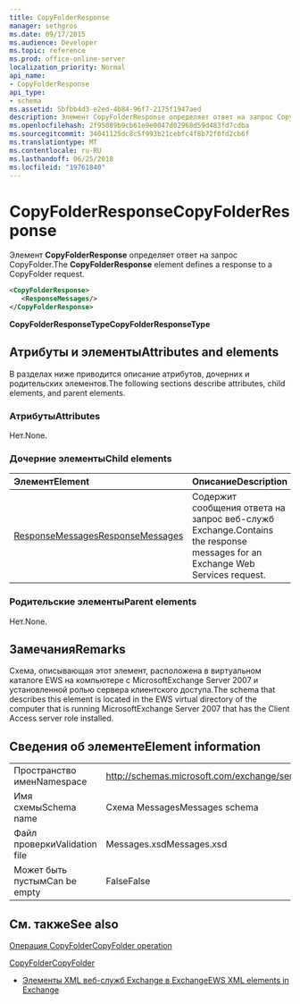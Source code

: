 ```yaml
---
title: CopyFolderResponse
manager: sethgros
ms.date: 09/17/2015
ms.audience: Developer
ms.topic: reference
ms.prod: office-online-server
localization_priority: Normal
api_name:
- CopyFolderResponse
api_type:
- schema
ms.assetid: 5bfbb4d3-e2ed-4b84-96f7-2175f1947aed
description: Элемент CopyFolderResponse определяет ответ на запрос CopyFolder.
ms.openlocfilehash: 2f95089b9cb61e9e0047d02968d59d483fd7cdba
ms.sourcegitcommit: 34041125dc8c5f993b21cebfc4f8b72f0fd2cb6f
ms.translationtype: MT
ms.contentlocale: ru-RU
ms.lasthandoff: 06/25/2018
ms.locfileid: "19761840"
---
```

# <a name="copyfolderresponse"></a><span data-ttu-id="3ae3b-103">CopyFolderResponse</span><span class="sxs-lookup"><span data-stu-id="3ae3b-103">CopyFolderResponse</span></span>

<span data-ttu-id="3ae3b-104">Элемент **CopyFolderResponse** определяет ответ на запрос CopyFolder.</span><span class="sxs-lookup"><span data-stu-id="3ae3b-104">The **CopyFolderResponse** element defines a response to a CopyFolder request.</span></span> 
  
```xml
<CopyFolderResponse>
   <ResponseMessages/>
</CopyFolderResponse>
```

 <span data-ttu-id="3ae3b-105">**CopyFolderResponseType**</span><span class="sxs-lookup"><span data-stu-id="3ae3b-105">**CopyFolderResponseType**</span></span>
## <a name="attributes-and-elements"></a><span data-ttu-id="3ae3b-106">Атрибуты и элементы</span><span class="sxs-lookup"><span data-stu-id="3ae3b-106">Attributes and elements</span></span>

<span data-ttu-id="3ae3b-107">В разделах ниже приводится описание атрибутов, дочерних и родительских элементов.</span><span class="sxs-lookup"><span data-stu-id="3ae3b-107">The following sections describe attributes, child elements, and parent elements.</span></span>
  
### <a name="attributes"></a><span data-ttu-id="3ae3b-108">Атрибуты</span><span class="sxs-lookup"><span data-stu-id="3ae3b-108">Attributes</span></span>

<span data-ttu-id="3ae3b-109">Нет.</span><span class="sxs-lookup"><span data-stu-id="3ae3b-109">None.</span></span>
  
### <a name="child-elements"></a><span data-ttu-id="3ae3b-110">Дочерние элементы</span><span class="sxs-lookup"><span data-stu-id="3ae3b-110">Child elements</span></span>

|<span data-ttu-id="3ae3b-111">**Элемент**</span><span class="sxs-lookup"><span data-stu-id="3ae3b-111">**Element**</span></span>|<span data-ttu-id="3ae3b-112">**Описание**</span><span class="sxs-lookup"><span data-stu-id="3ae3b-112">**Description**</span></span>|
|:-----|:-----|
|[<span data-ttu-id="3ae3b-113">ResponseMessages</span><span class="sxs-lookup"><span data-stu-id="3ae3b-113">ResponseMessages</span></span>](responsemessages.md) <br/> |<span data-ttu-id="3ae3b-114">Содержит сообщения ответа на запрос веб-служб Exchange.</span><span class="sxs-lookup"><span data-stu-id="3ae3b-114">Contains the response messages for an Exchange Web Services request.</span></span>  <br/> |
   
### <a name="parent-elements"></a><span data-ttu-id="3ae3b-115">Родительские элементы</span><span class="sxs-lookup"><span data-stu-id="3ae3b-115">Parent elements</span></span>

<span data-ttu-id="3ae3b-116">Нет.</span><span class="sxs-lookup"><span data-stu-id="3ae3b-116">None.</span></span>
  
## <a name="remarks"></a><span data-ttu-id="3ae3b-117">Замечания</span><span class="sxs-lookup"><span data-stu-id="3ae3b-117">Remarks</span></span>

<span data-ttu-id="3ae3b-118">Схема, описывающая этот элемент, расположена в виртуальном каталоге EWS на компьютере с MicrosoftExchange Server 2007 и установленной ролью сервера клиентского доступа.</span><span class="sxs-lookup"><span data-stu-id="3ae3b-118">The schema that describes this element is located in the EWS virtual directory of the computer that is running MicrosoftExchange Server 2007 that has the Client Access server role installed.</span></span>
  
## <a name="element-information"></a><span data-ttu-id="3ae3b-119">Сведения об элементе</span><span class="sxs-lookup"><span data-stu-id="3ae3b-119">Element information</span></span>

|||
|:-----|:-----|
|<span data-ttu-id="3ae3b-120">Пространство имен</span><span class="sxs-lookup"><span data-stu-id="3ae3b-120">Namespace</span></span>  <br/> |http://schemas.microsoft.com/exchange/services/2006/messages  <br/> |
|<span data-ttu-id="3ae3b-121">Имя схемы</span><span class="sxs-lookup"><span data-stu-id="3ae3b-121">Schema name</span></span>  <br/> |<span data-ttu-id="3ae3b-122">Схема Messages</span><span class="sxs-lookup"><span data-stu-id="3ae3b-122">Messages schema</span></span>  <br/> |
|<span data-ttu-id="3ae3b-123">Файл проверки</span><span class="sxs-lookup"><span data-stu-id="3ae3b-123">Validation file</span></span>  <br/> |<span data-ttu-id="3ae3b-124">Messages.xsd</span><span class="sxs-lookup"><span data-stu-id="3ae3b-124">Messages.xsd</span></span>  <br/> |
|<span data-ttu-id="3ae3b-125">Может быть пустым</span><span class="sxs-lookup"><span data-stu-id="3ae3b-125">Can be empty</span></span>  <br/> |<span data-ttu-id="3ae3b-126">False</span><span class="sxs-lookup"><span data-stu-id="3ae3b-126">False</span></span>  <br/> |
   
## <a name="see-also"></a><span data-ttu-id="3ae3b-127">См. также</span><span class="sxs-lookup"><span data-stu-id="3ae3b-127">See also</span></span>



[<span data-ttu-id="3ae3b-128">Операция CopyFolder</span><span class="sxs-lookup"><span data-stu-id="3ae3b-128">CopyFolder operation</span></span>](copyfolder-operation.md)
  
[<span data-ttu-id="3ae3b-129">CopyFolder</span><span class="sxs-lookup"><span data-stu-id="3ae3b-129">CopyFolder</span></span>](copyfolder.md)


- [<span data-ttu-id="3ae3b-130">Элементы XML веб-служб Exchange в Exchange</span><span class="sxs-lookup"><span data-stu-id="3ae3b-130">EWS XML elements in Exchange</span></span>](ews-xml-elements-in-exchange.md)

